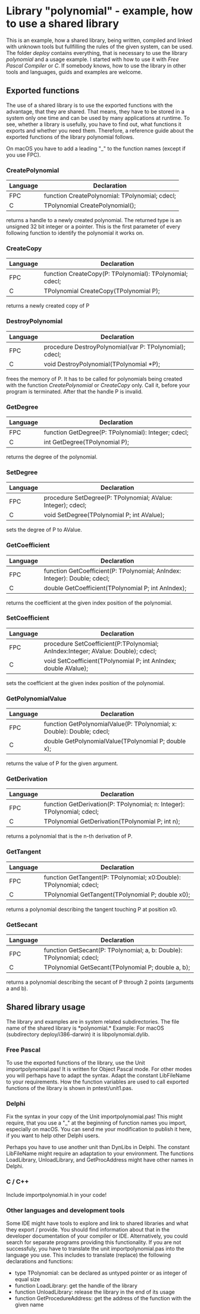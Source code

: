 # Library "polynomial" - example, how to use a shared library

This is an example, how a shared library, being written, compiled and linked with unknown tools but fullfilling the rules of the given system, can be used. The folder *deploy* contains everything, that is necessary to use the library *polynomial* and a usage example. I started with how to use it with *Free Pascal Compiler* or *C*. If somebody knows, how to use the library in other tools and languages, guids and examples are welcome.

## Exported functions

The use of a shared library is to use the exported functions with the advantage, that they are shared. That means, they have to be stored in a system only one time and can be used by many applications at runtime.
To see, whether a library is usefully, you have to find out, what functions it exports and whether you need them.
Therefore, a reference guide about the exported functions of the library polynomial follows.

On macOS you have to add a leading "_" to the function names (except if you use FPC). 

### CreatePolynomial

| Language | Declaration 
| -------- | -----------
| FPC      | function CreatePolynomial: TPolynomial; cdecl;
| C        | TPolynomial CreatePolynomial();

returns a handle to a newly created polynomial. The returned type is an unsigned 32 bit integer or a pointer.
This is the first parameter of every following function to identify the polynomial it works on.

### CreateCopy

| Language | Declaration 
| -------- | -----------
| FPC      | function CreateCopy(P: TPolynomial): TPolynomial; cdecl;
| C        | TPolynomial CreateCopy(TPolynomial P);

returns a newly created copy of P

### DestroyPolynomial

| Language | Declaration 
| -------- | -----------
| FPC      | procedure DestroyPolynomial(var P: TPolynomial); cdecl;
| C        | void DestroyPolynomial(TPolynomial *P);

frees the memory of P. It has to be called for polynomials being created with the function *CreatePolynomial* or *CreateCopy* only. Call it, before your program is terminated.
After that the handle P is invalid. 

### GetDegree

| Language | Declaration 
| -------- | -----------
| FPC      | function GetDegree(P: TPolynomial): Integer; cdecl;
| C        | int GetDegree(TPolynomial P);

returns the degree of the polynomial.

### SetDegree

| Language | Declaration 
| -------- | -----------
| FPC      | procedure SetDegree(P: TPolynomial; AValue: Integer); cdecl;
| C        | void SetDegree(TPolynomial P; int AValue);

sets the degree of P to AValue.

### GetCoefficient

| Language | Declaration 
| -------- | -----------
| FPC      | function GetCoefficient(P: TPolynomial; AnIndex: Integer): Double; cdecl;
| C        | double GetCoefficient(TPolynomial P; int AnIndex);

returns the coefficient at the given index position of the polynomial.

### SetCoefficient

| Language | Declaration 
| -------- | -----------
| FPC      | procedure SetCoefficient(P:TPolynomial; AnIndex:Integer; AValue: Double); cdecl;
| C        | void SetCoefficient(TPolynomial P; int AnIndex; double AValue);

sets the coefficient at the given index position of the polynomial.

### GetPolynomialValue

| Language | Declaration 
| -------- | -----------
| FPC      | function GetPolynomialValue(P: TPolynomial; x: Double): Double; cdecl;
| C        | double GetPolynomialValue(TPolynomial P; double x);

returns the value of P for the given argument.

### GetDerivation

| Language | Declaration 
| -------- | -----------
| FPC      | function GetDerivation(P: TPolynomial; n: Integer): TPolynomial; cdecl;
| C        | TPolynomial GetDerivation(TPolynomial P; int n);

returns a polynomial that is the n-th derivation of P.

### GetTangent

| Language | Declaration 
| -------- | -----------
| FPC      | function GetTangent(P: TPolynomial; x0:Double): TPolynomial; cdecl;
| C        | TPolynomial GetTangent(TPolynomial P; double x0);

returns a polynomial describing the tangent touching P at position x0.

### GetSecant

| Language | Declaration 
| -------- | -----------
| FPC      | function GetSecant(P: TPolynomial; a, b: Double): TPolynomial; cdecl;
| C        | TPolynomial GetSecant(TPolynomial P; double a, b);

returns a polynomial describing the secant of P through 2 points (arguments a and b).

## Shared library usage

The library and examples are in system related subdirectories. The file name of the shared library is \*polynomial.\* Example: For macOS (subdirectory deploy/i386-darwin) it is libpolynomial.dylib.

### Free Pascal

To use the exported functions of the library, use the Unit importpolynomial.pas! It is written for Object Pascal mode. For other modes you will perhaps have to adapt the syntax. Adapt the constant LibFileName to your requirements. 
How the function variables are used to call exported functions of the library is shown in pntest/unit1.pas. 

### Delphi

Fix the syntax in your copy of the Unit importpolynomial.pas! This might require, that you use a "_" at the beginning of function names you import, especially on macOS. You can send me your modification to publish it here, if you want to help other Delphi users.

Perhaps you have to use another unit than DynLibs in Delphi.
The constant LibFileName might require an adaptation to your environment.
The functions LoadLibrary, UnloadLibrary, and GetProcAddress might have other names in Delphi.

### C / C++

Include importpolynomial.h in your code!

### Other languages and development tools

Some IDE might have tools to explore and link to shared libraries and what they export / provide. You should find information about that in the developer documentation of your compiler or IDE. Alternatively, you could search for separate programs providing this functionality. If you are not successfuly, you have to translate the unit importpolynomial.pas into the language you use. This includes to translate (replace) the following declarations and functions:

- type TPolynomial:              can be declared as untyped pointer or as integer of equal size
- function LoadLibrary:          get the handle of the library
- function UnloadLibrary:        release the library in the end of its usage
- function GetProcedureAddress:  get the address of the function with the given name
